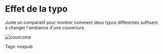 # Effet de la typo

Juste un comparatif pour montrer comment deux typos différentes suffisent à changer l'ambiance d'une couverture.

![couvcomp](https://tcrouzet.com/images_tc/2009/01/couvcomp.jpg)

Tags: noepub